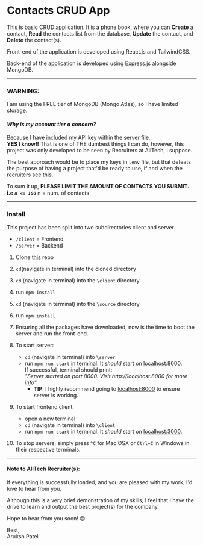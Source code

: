 # Contacts CRUD App
This is basic CRUD application. It is a phone book, where you can <strong>Create</strong>
a contact, <strong>Read</strong> the contacts list from the database, <strong>Update</strong>
the contact, and <strong>Delete</strong> the contact(s).

Front-end of the application is developed using React.js and TailwindCSS. 

Back-end of the application is developed using Express.js alongside MongoDB.

---
### WARNING:
I am using the FREE tier of MongoDB (Mongo Atlas), so I have limited storage.

#### <i>Why is my account tier a concern?<br></i>
Because I have included my API key within the server file.<br>
<b>YES I know!!</b> That is one of THE dumbest things I can do, however, this project was only developed to be seen by Recruiters at AllTech, I suppose. 

The best approach would be to place my keys in <code>.env</code> file, but that defeats the purpose of having a project that'd be ready to use, if and when the recruiters see this.

To sum it up, <b>PLEASE LIMIT THE AMOUNT OF CONTACTS YOU SUBMIT. <br> i.e <code><i>n <= 100</i></code></b> n = num. of contacts

---

### Install
This project has been split into two subdirectories client and server. 
- `/client` = Frontend
- `/server` = Backend

1. Clone [this](https://github.com/arukshpatel/Contacts_CRUD_App.git) repo
2. `cd`(navigate in terminal) into the cloned directory
3. `cd` (navigate in terminal) into the `\client` directory
4. run `npm install`
5. `cd` (navigate in terminal) into the `\source` directory
6. run `npm install` 
7. Ensuring all the packages have downloaded, now is the time to boot the server and run the front-end.
8. To start server:
    - `cd` (navigate in terminal) into `\server`
    - run `npm run start` in terminal. It _should_ start on [localhost:8000](http://localhost:8000).<br>If successful, terminal should print: <br> _"Server started on port 8000. Visit http://localhost:8000 for more info"_
      - **TIP**: I highly recommend going to [localhost:8000](http://localhost:8000) to ensure server is working.
9. To start frontend client:
   - open a new terminal
   - `cd` (navigate in terminal) into `\client`
   - run `npm run start` in terminal. It _should_ start on [localhost:3000](http://localhost:3000).

10. To stop servers, simply press `^C` for Mac OSX or `Ctrl+C` in Windows in their respective terminals.

---

#### Note to AllTech Recruiter(s):

If everything is successfully loaded, and you are pleased with my work, I'd love to hear from you.

Although this is a very brief demonstration of my skills, I feel that I have the drive to learn and output the best project(s) for the company.

Hope to hear from you soon! 😊

Best,<br>
Aruksh Patel